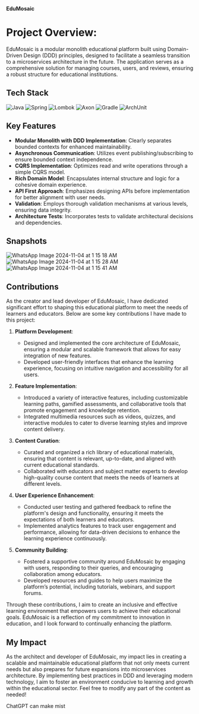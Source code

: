 **EduMosaic**

# Project Overview: 

EduMosaic is a modular monolith educational platform built using Domain-Driven Design (DDD) principles, designed to facilitate a seamless transition to a microservices architecture in the future. The application serves as a comprehensive solution for managing courses, users, and reviews, ensuring a robust structure for educational institutions.

## Tech Stack

![Java](https://img.shields.io/badge/Java-21-red) 
![Spring](https://img.shields.io/badge/Spring-boot-green) 
![Lombok](https://img.shields.io/badge/Lombok-1.18.20-blue) 
![Axon](https://img.shields.io/badge/Axon%20Framework-4.5.0-orange) 
![Gradle](https://img.shields.io/badge/Gradle-7.4.2-yellow) 
![ArchUnit](https://img.shields.io/badge/ArchUnit-0.22.0-lightgrey) 

## Key Features

- **Modular Monolith with DDD Implementation**: Clearly separates bounded contexts for enhanced maintainability.
- **Asynchronous Communication**: Utilizes event publishing/subscribing to ensure bounded context independence.
- **CQRS Implementation**: Optimizes read and write operations through a simple CQRS model.
- **Rich Domain Model**: Encapsulates internal structure and logic for a cohesive domain experience.
- **API First Approach**: Emphasizes designing APIs before implementation for better alignment with user needs.
- **Validation**: Employs thorough validation mechanisms at various levels, ensuring data integrity.
- **Architecture Tests**: Incorporates tests to validate architectural decisions and dependencies.
## Snapshots
![WhatsApp Image 2024-11-04 at 1 15 18 AM](https://github.com/user-attachments/assets/229578d9-c33e-4391-bab3-bb6518bed313)
![WhatsApp Image 2024-11-04 at 1 15 28 AM](https://github.com/user-attachments/assets/f09cc644-db4f-46ad-83e8-e99c305c43fc)
![WhatsApp Image 2024-11-04 at 1 15 41 AM](https://github.com/user-attachments/assets/3eb45c71-26d8-4fac-acb0-9b902dcf43be)

## Contributions

As the creator and lead developer of EduMosaic, I have dedicated significant effort to shaping this educational platform to meet the needs of learners and educators. Below are some key contributions I have made to this project:

1. **Platform Development**:
   - Designed and implemented the core architecture of EduMosaic, ensuring a modular and scalable framework that allows for easy integration of new features.
   - Developed user-friendly interfaces that enhance the learning experience, focusing on intuitive navigation and accessibility for all users.

2. **Feature Implementation**:
   - Introduced a variety of interactive features, including customizable learning paths, gamified assessments, and collaborative tools that promote engagement and knowledge retention.
   - Integrated multimedia resources such as videos, quizzes, and interactive modules to cater to diverse learning styles and improve content delivery.

3. **Content Curation**:
   - Curated and organized a rich library of educational materials, ensuring that content is relevant, up-to-date, and aligned with current educational standards.
   - Collaborated with educators and subject matter experts to develop high-quality course content that meets the needs of learners at different levels.

4. **User Experience Enhancement**:
   - Conducted user testing and gathered feedback to refine the platform's design and functionality, ensuring it meets the expectations of both learners and educators.
   - Implemented analytics features to track user engagement and performance, allowing for data-driven decisions to enhance the learning experience continuously.

5. **Community Building**:
   - Fostered a supportive community around EduMosaic by engaging with users, responding to their queries, and encouraging collaboration among educators.
   - Developed resources and guides to help users maximize the platform’s potential, including tutorials, webinars, and support forums.

Through these contributions, I aim to create an inclusive and effective learning environment that empowers users to achieve their educational goals. EduMosaic is a reflection of my commitment to innovation in education, and I look forward to continually enhancing the platform.
## My Impact

As the architect and developer of EduMosaic, my impact lies in creating a scalable and maintainable educational platform that not only meets current needs but also prepares for future expansions into microservices architecture. By implementing best practices in DDD and leveraging modern technology, I aim to foster an environment conducive to learning and growth within the educational sector.
Feel free to modify any part of the content as needed!











ChatGPT can make mist
